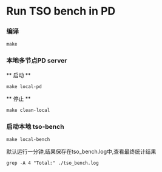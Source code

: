 # Run TSO bench in PD
### 编译
```
make
```

### 本地多节点PD server
** 启动 **
```
make local-pd
```

** 停止 **
```
make clean-local
```

### 启动本地 tso-bench
```
make local-bench
```

默认运行一分钟,结果保存在tso_bench.log中,查看最终统计结果
```
grep -A 4 "Total:" ./tso_bench.log
```
